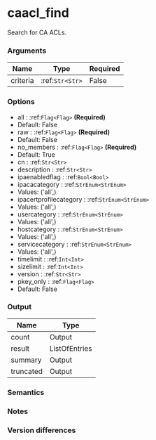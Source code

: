 [//]: # (THE CONTENT BELOW IS GENERATED. DO NOT EDIT.)
# caacl_find
Search for CA ACLs.

### Arguments
|Name|Type|Required
|-|-|-
|criteria|:ref:`Str<Str>`|False

### Options
* all : :ref:`Flag<Flag>` **(Required)**
 * Default: False
* raw : :ref:`Flag<Flag>` **(Required)**
 * Default: False
* no_members : :ref:`Flag<Flag>` **(Required)**
 * Default: True
* cn : :ref:`Str<Str>`
* description : :ref:`Str<Str>`
* ipaenabledflag : :ref:`Bool<Bool>`
* ipacacategory : :ref:`StrEnum<StrEnum>`
 * Values: ('all',)
* ipacertprofilecategory : :ref:`StrEnum<StrEnum>`
 * Values: ('all',)
* usercategory : :ref:`StrEnum<StrEnum>`
 * Values: ('all',)
* hostcategory : :ref:`StrEnum<StrEnum>`
 * Values: ('all',)
* servicecategory : :ref:`StrEnum<StrEnum>`
 * Values: ('all',)
* timelimit : :ref:`Int<Int>`
* sizelimit : :ref:`Int<Int>`
* version : :ref:`Str<Str>`
* pkey_only : :ref:`Flag<Flag>`
 * Default: False

### Output
|Name|Type
|-|-
|count|Output
|result|ListOfEntries
|summary|Output
|truncated|Output

[//]: # (ADD YOUR NOTES BELOW. THESE WILL BE PICKED EVERY TIME THE DOCS ARE REGENERATED. //end)
### Semantics

### Notes

### Version differences